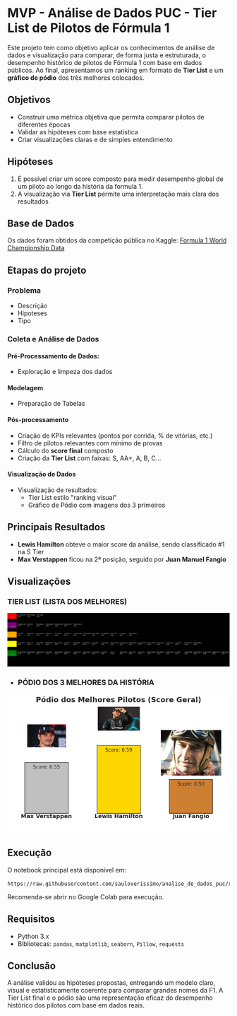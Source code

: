 # MVP - Análise de Dados PUC - Tier List de Pilotos de Fórmula 1

Este projeto tem como objetivo aplicar os conhecimentos de análise de dados e visualização para comparar, de forma justa e estruturada, o desempenho histórico de pilotos de Fórmula 1 com base em dados públicos. 
Ao final, apresentamos um ranking em formato de **Tier List** e um **gráfico de pódio** dos três melhores colocados.

## Objetivos
- Construir uma métrica objetiva que permita comparar pilotos de diferentes épocas
- Validar as hipóteses com base estatística
- Criar visualizações claras e de simples entendimento

## Hipóteses
1. É possível criar um score composto para medir desempenho global de um piloto ao longo da história da formula 1.
2. A visualização via **Tier List** permite uma interpretação mais clara dos resultados

## Base de Dados
Os dados foram obtidos da competição pública no Kaggle: 
[Formula 1 World Championship Data](https://www.kaggle.com/datasets/rohanrao/formula-1-world-championship-1950-2020)

## Etapas do projeto
### Problema
- Descrição
- Hipoteses
- Tipo
### Coleta e Análise de Dados
#### Pré-Processamento de Dados:
- Exploração e limpeza dos dados
#### Modelagem
- Preparação de Tabelas
#### Pós-processamento
- Criação de KPIs relevantes (pontos por corrida, % de vitórias, etc.)
- Filtro de pilotos relevantes com mínimo de provas
- Cálculo do **score final** composto
- Criação da **Tier List** com faixas: S, AA+, A, B, C...
#### Visualização de Dados
- Visualização de resultados:
  - Tier List estilo "ranking visual"
  - Gráfico de Pódio com imagens dos 3 primeiros

## Principais Resultados
- **Lewis Hamilton** obteve o maior score da análise, sendo classificado #1 na S Tier
- **Max Verstappen** ficou na 2ª posição, seguido por **Juan Manuel Fangio**

## Visualizações
### TIER LIST (LISTA DOS MELHORES)
![Tier List](https://github.com/sauloverissimo/analise_de_dados_puc/blob/main/img/TierList.png)

- ### PÓDIO DOS 3 MELHORES DA HISTÓRIA
![Pódio](https://github.com/sauloverissimo/analise_de_dados_puc/blob/main/img/Podio.png)

## Execução
O notebook principal está disponível em:
```
https://raw.githubusercontent.com/sauloverissimo/analise_de_dados_puc/refs/heads/main/MVP_analise_de_dados_puc.ipynb
```
Recomenda-se abrir no Google Colab para execução.

## Requisitos
- Python 3.x
- Bibliotecas: `pandas`, `matplotlib`, `seaborn`, `Pillow`, `requests`

## Conclusão
A análise validou as hipóteses propostas, entregando um modelo claro, visual e estatisticamente coerente para comparar grandes nomes da F1. A Tier List final e o pódio são uma representação eficaz do desempenho histórico dos pilotos com base em dados reais.
